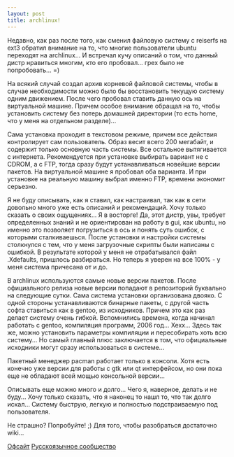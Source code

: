 ```yaml
--- 
layout: post
title: archlinux!
---
```

Недавно, как раз после того, как сменил файловую систему с reiserfs на ext3 обратил внимание на то, что многие пользователи ubuntu переходят на archlinux... И встречал кучу описаний о том, что данный дистр нравиться многим, кто его пробовал... грех было не попробовать... =)

На всякий случай создал архив корневой файловой системы, чтобы в случае необходимости можно было бы восстановить текущую систему одним движением. После чего пробовал ставить данную ось на виртуальной машине. Причем особое внимание обращал на то, чтобы установить систему без потерь домашней директории (то есть home, что у меня на отдельном разделе)...

Сама установка проходит в текстовом режиме, причем все действия контролирует сам пользователь. Образ весит всего 200 мегабайт, и содержит только основную часть системы. Все остальное вытягивается с интернета. Рекомендуется при установке выбирать вариант не с CDROM, а с FTP, тогда сразу будут устанавливаться новейшие версии пакетов. На виртуальной машине я пробовал оба варианта. И при установке на реальную машину выбрал именно FTP, времени экономит серьезно.

Я не буду описывать, как я ставил, как настраивал, так как в сети довольно много уже есть описаний и рекомендаций. Хочу только сказать о своих ощущениях... Я в восторге! Да, этот дистр, увы, требует определенных знаний и не ориентирован на работу в gui, как ubuntu, но именно это позволяет погрузиться в ось и понять суть ошибок, с которыми сталкиваешься. После установки и настройки системы столкнулся с тем, что у меня загрузочные скрипты были написаны с ошибкой. В результате которой у меня не отрабатывался файл .Xdefaults, пришлось разбираться. Но теперь я уверен на все 100% - у меня система причесана от и до.

В archlinux используются самые новые версии пакетов. После официального релиза новые версии попадают в репозиторий буквально на следующие сутки. Сама система установки организована двояко. С одной стороны устанавливаются бинарные пакеты, с другой часть софта ставиться как в gentoo, из исходников. Причем это как раз делает систему очень гибкой. Вспомнились времена, когда начинал работать с gentoo, компиляция программ, 2006 год... Хехх... Здесь так же, можно установить параметры компиляции и пересобирать хоть всю систему... Но самый главный плюс заключается в том, что официальные исходники могут сразу использоваться в системе...

Пакетный менеджер pacman работает только в консоли. Хотя есть конечно уже версии для работы с gtk или qt интерфейсом, но они пока еще не обладают всей мощью консольной версии...

Описывать еще можно много и долго... Чего я, наверное, делать и не буду... Хочу только сказать, что я наконец то нашл то, что так долго искал... Систему быструю, легкую и полностью подстраиваемую под пользователя.

Не страшно? Попробуйте! ;)
Для того, чтобы разобраться достаточно wiki...

<a href="http://www.archlinux.org/">Офсайт</a>
<a href="http://archlinux.org.ru/">Русскоязычное сообщество</a>
